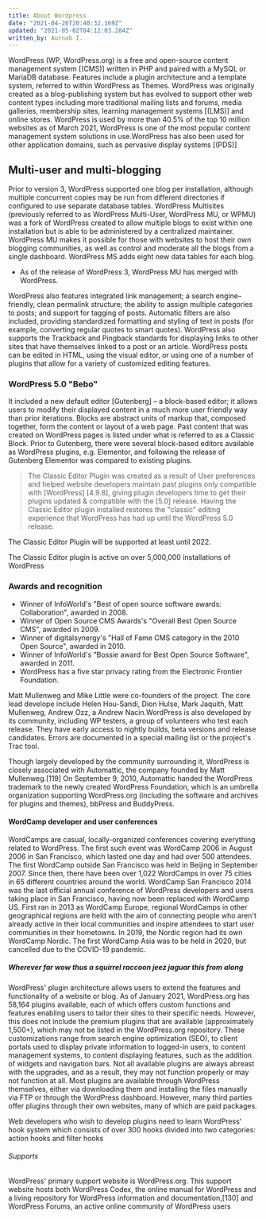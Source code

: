 ```yaml
---
title: About Wordpress
date: "2021-04-26T20:40:32.169Z"
updated: "2021-05-02T04:12:03.284Z"
written_by: Aurnab I.
---
```


WordPress (WP, WordPress.org) is a free and open-source content management system
[(CMS)] written in PHP and paired with a MySQL or MariaDB database. Features include
a plugin architecture and a template system, referred to within WordPress as Themes.
WordPress was originally created as a blog-publishing system but has evolved to
support other web content types including more traditional mailing lists and forums,
media galleries, membership sites, learning management systems [(LMS)] and online 
stores. WordPress is used by more than 40.5% of the top 10 million websites as of 
March 2021, WordPress is one of the most popular content management system solutions
in use.WordPress has also been used for other application domains, such as pervasive 
display systems [(PDS)]

## Multi-user and multi-blogging

Prior to version 3, WordPress supported one blog per installation, although multiple
concurrent copies may be run from different directories if configured to use separate 
database tables. WordPress Multisites (previously referred to as WordPress Multi-User, 
WordPress MU, or WPMU) was a fork of WordPress created to allow multiple blogs to 
exist within one installation but is able to be administered by a centralized maintainer. 
WordPress MU makes it possible for those with websites to host their own blogging communities, 
as well as control and moderate all the blogs from a single dashboard. WordPress MS 
adds eight new data tables for each blog.

- As of the release of WordPress 3, WordPress MU has merged with WordPress.

WordPress also features integrated link management; a search engine–friendly, clean 
permalink structure; the ability to assign multiple categories to posts; and support 
for tagging of posts. Automatic filters are also included, providing standardized 
formatting and styling of text in posts (for example, converting regular quotes to 
smart quotes). WordPress also supports the Trackback and Pingback standards for displaying
links to other sites that have themselves linked to a post or an article. WordPress posts 
can be edited in HTML, using the visual editor, or using one of a number of plugins 
that allow for a variety of customized editing features.

### WordPress 5.0 "Bebo"

It included a new default editor [Gutenberg] – a block-based editor; it allows users
to modify their displayed content in a much more user friendly way than prior iterations. 
Blocks are abstract units of markup that, composed together, form the content or layout 
of a web page. Past content that was created on WordPress pages is listed under what is 
referred to as a Classic Block. Prior to Gutenberg, there were several block-based 
editors available as WordPress plugins, e.g. Elementor, and following the release of 
Gutenberg Elementor was compared to existing plugins.

> The Classic Editor Plugin was created as a result of User preferences
>  and helped website developers maintain past plugins only compatible with [WordPress] [4.9.8], 
   giving plugin developers time to get their plugins updated & compatible with the [5.0] release.
> Having the Classic Editor plugin installed restores the "classic" editing experience that 
  WordPress has had up until the WordPress 5.0 release. 

 The Classic Editor Plugin will be supported at least until 2022.

The Classic Editor plugin is active on over 5,000,000 installations of WordPress

### Awards and recognition


- Winner of InfoWorld's "Best of open source software awards: Collaboration", awarded in 2008.
- Winner of Open Source CMS Awards's "Overall Best Open Source CMS", awarded in 2009.
- Winner of digitalsynergy's "Hall of Fame CMS category in the 2010 Open Source", awarded in 2010.
- Winner of InfoWorld's "Bossie award for Best Open Source Software", awarded in 2011.
- WordPress has a five star privacy rating from the Electronic Frontier Foundation.

Matt Mullenweg and Mike Little were co-founders of the project. The core lead develope
include Helen Hou-Sandí, Dion Hulse, Mark Jaquith, Matt Mullenweg, Andrew Ozz, a
Andrew Nacin.WordPress is also developed by its community, including WP testers, a 
group of volunteers who test each release. They have early access to nightly builds, 
beta versions and release candidates. Errors are documented in a special mailing list 
or the project's Trac tool.

Though largely developed by the community surrounding it, WordPress is closely associated 
with Automattic, the company founded by Matt Mullenweg.[119] On September 9, 2010, Automattic 
handed the WordPress trademark to the newly created WordPress Foundation, which is an umbrella 
organization supporting WordPress.org (including the software and archives for plugins and themes), 
bbPress and BuddyPress.

#### WordCamp developer and user conferences

WordCamps are casual, locally-organized conferences covering everything related 
to WordPress. The first such event was WordCamp 2006 in August 2006 in San 
Francisco, which lasted one day and had over 500 attendees. The first 
WordCamp outside San Francisco was held in Beijing in September 2007. Since 
then, there have been over 1,022 WordCamps in over 75 cities in 65 different countries
around the world. WordCamp San Francisco 2014 was the last official annual 
conference of WordPress developers and users taking place in San Francisco, having 
now been replaced with WordCamp US. First ran in 2013 as WordCamp Europe, 
regional WordCamps in other geographical regions are held with the aim of connecting 
people who aren't already active in their local communities and inspire attendees 
to start user communities in their hometowns. In 2019, the Nordic region had 
its own WordCamp Nordic. The first WordCamp Asia was to be held in 2020, 
but cancelled due to the COVID-19 pandemic.

##### Wherever far wow thus a squirrel raccoon jeez jaguar this from along

WordPress' plugin architecture allows users to extend the features and functionality
of a website or blog. As of January 2021, WordPress.org has 58,164 plugins available,
each of which offers custom functions and features enabling users to tailor their 
sites to their specific needs. However, this does not include the premium plugins 
that are available (approximately 1,500+), which may not be listed in the WordPress.org 
repository. These customizations range from search engine optimization (SEO), to client 
portals used to display private information to logged-in users, to content management 
systems, to content displaying features, such as the addition of widgets and navigation 
bars. Not all available plugins are always abreast with the upgrades, and as a result, 
they may not function properly or may not function at all. Most plugins are available 
through WordPress themselves, either via downloading them and installing the files 
manually via FTP or through the WordPress dashboard. However, many third parties offer 
plugins through their own websites, many of which are paid packages.

Web developers who wish to develop plugins need to learn WordPress' hook system which consists 
of over 300 hooks divided into two categories: action hooks and filter hooks

###### Supports


WordPress' primary support website is WordPress.org. This support website hosts 
both WordPress Codex, the online manual for WordPress and a living repository for 
WordPress information and documentation,[130] and WordPress Forums, an active online 
community of WordPress users